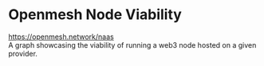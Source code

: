 # Openmesh Node Viability

https://openmesh.network/naas  
A graph showcasing the viability of running a web3 node hosted on a given provider.  
